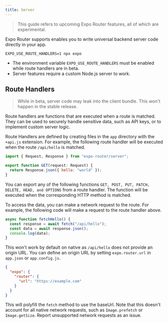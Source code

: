 ```yaml
---
title: Server
---
```


> This guide refers to upcoming Expo Router features, all of which are experimental.

Expo Router supports enables you to write universal backend server code directly in your app.

```
EXPO_USE_ROUTE_HANDLERS=1 npx expo
```

- The environment variable `EXPO_USE_ROUTE_HANDLERS` must be enabled while route handlers are in beta.
- Server features require a custom Node.js server to work.

## Route Handlers

> While in beta, server code may leak into the client bundle. This won't happen in the stable release.

Route handlers are functions that are executed when a route is matched. They can be used to securely handle sensitive data, such as API keys, or to implement custom server logic.

Route Handlers are defined by creating files in the `app` directory with the `+api.js` extension. For example, the following route handler will be executed when the route `/api/hello` is matched.

```js title=app/api/hello+api.ts
import { Request, Response } from "expo-router/server";

export function GET(request: Request) {
  return Response.json({ hello: "world" });
}
```

You can export any of the following functions `GET, POST, PUT, PATCH, DELETE, HEAD, and OPTIONS` from a route handler. The function will be executed when the corresponding HTTP method is matched.

To access the data, you can make a network request to the route. For example, the following code will make a request to the route handler above.

```js
async function fetchHello() {
  const response = await fetch("/api/hello");
  const data = await response.json();
  console.log(data);
}
```

This won't work by default on native as `/api/hello` does not provide an origin URL. You can define an origin URL by setting `expo.router.url` in `app.json` or `app.config.js`.

```json
{
  "expo": {
    "router": {
      "url": "https://example.com"
    }
  }
}
```

This will polyfill the `fetch` method to use the baseUrl. Note that this doesn't account for all native network requests, such as `Image.prefetch` or `Image.getSize`. Report unsupported network requests as an issue.
